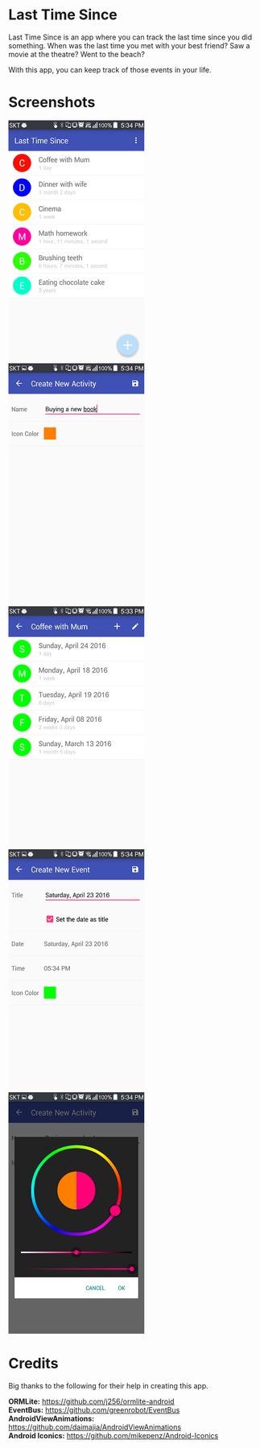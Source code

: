 # Last Time Since
Last Time Since is an app where you can track the last time since you did something.
When was the last time you met with your best friend?
Saw a movie at the theatre?
Went to the beach?

With this app, you can keep track of those events in your life.

# Screenshots
![alt text](https://github.com/dyrwi/Last-Time-Since/blob/InitialCommit/screenshots/resized/main_menu.png "Main Menu")
![alt text](https://github.com/dyrwi/Last-Time-Since/blob/InitialCommit/screenshots/resized/create_new_activity.png "Create New Activity")
![alt text](https://github.com/dyrwi/Last-Time-Since/blob/InitialCommit/screenshots/resized/event_list.png "Event List")
![alt text](https://github.com/dyrwi/Last-Time-Since/blob/InitialCommit/screenshots/resized/create_new_event.png "Create New Event")
![alt text](https://github.com/dyrwi/Last-Time-Since/blob/InitialCommit/screenshots/resized/choose_color.png "Choose Color")

# Credits
Big thanks to the following for their help in creating this app.

<b>ORMLite:</b> https://github.com/j256/ormlite-android <br />
<b>EventBus:</b> https://github.com/greenrobot/EventBus <br />
<b>AndroidViewAnimations:</b> https://github.com/daimajia/AndroidViewAnimations <br />
<b>Android Iconics:</b> https://github.com/mikepenz/Android-Iconics <br />


